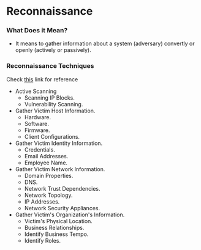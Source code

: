 # Reconnaissance   

### What Does it Mean?
* It means to gather information about a system (adversary) convertly or openly (actively or passively).  

### Reconnaissance Techniques    
Check <a href="https://attack.mitre.org/tactics/TA0043/">this</a> link for reference 
* Active Scanning 
  * Scanning IP Blocks.
  * Vulnerability Scanning.
* Gather Victim Host Information.  
  * Hardware.
  * Software.
  * Firmware.
  * Client Configurations.
* Gather Victim Identity Information.
  * Credentials.
  * Email Addresses.
  * Employee Name.
* Gather Victim Network Information.
  * Domain Properties.
  * DNS.
  * Network Trust Dependencies.
  * Network Topology.
  * IP Addresses.
  * Network Security Appliances.
* Gather Victim's Organization's Information.
  * Victim's Physical Location.
  * Business Relationships.
  * Identify Business Tempo.
  * Identify Roles.